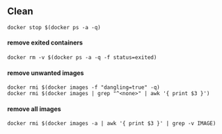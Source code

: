 ## Clean

    docker stop $(docker ps -a -q)

#### remove exited containers

    docker rm -v $(docker ps -a -q -f status=exited)

#### remove unwanted images

    docker rmi $(docker images -f "dangling=true" -q)
    docker rmi $(docker images | grep "^<none>" | awk '{ print $3 }')

#### remove all images

    docker rmi $(docker images -a | awk '{ print $3 }' | grep -v IMAGE)
